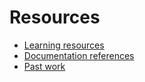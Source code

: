 # Resources

- [Learning resources](learning-resources.md)
- [Documentation references](doc-references.mdss)
- [Past work](past-work.md)
